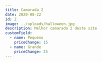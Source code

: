 ```yaml
---
title: Camarada 2
date: 2020-08-22
id: 2
image: ../uploads/halloween.jpg
description: Melhor camarada 2 deste site
customField:
  - name: Pequeno
    priceChange: 15
  - name: Grande
    priceChange: 25
---
```

